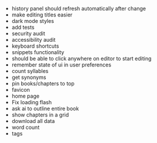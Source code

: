 - history panel should refresh automatically after change
- make editing titles easier
- dark mode styles
- add tests
- security audit
- accessibility audit
- keyboard shortcuts
- snippets functionality
- should be able to click anywhere on editor to start editing
- remember state of ui in user preferences
- count syllables
- get synonyms
- pin books/chapters to top
- favicon
- home page
- Fix loading flash
- ask ai to outline entire book
- show chapters in a grid
- download all data
- word count
- tags
